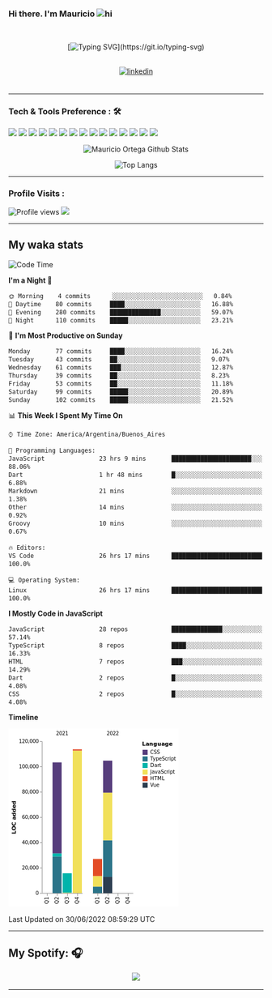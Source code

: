### Hi there. I'm Mauricio <img src="https://user-images.githubusercontent.com/1303154/88677602-1635ba80-d120-11ea-84d8-d263ba5fc3c0.gif" width="28px" alt="hi">
<br /> 

<div align="center">
  
[![Typing SVG](https://readme-typing-svg.herokuapp.com?size=25&duration=7000&center=true&vCenter=true&width=650&height=40&lines=WELCOME!;My+name+is+Mauricio+Ortega...;I+am+a+Front-End+Developer...;I+hope+you+find+what+you+are+looking+for...;You+have+my+contact+information...;MAY+THE+FORCE+BE+WITH+YOU...)](https://git.io/typing-svg)

</div>
  
<br />

<div align="center">
  
<a href="https://www.linkedin.com/in/mauricio-sebasti%C3%A1n-ortega-71b43788/" target="_blank">
<img src=https://img.shields.io/badge/linkedin-%231E77B5.svg?&style=for-the-badge&logo=linkedin&logoColor=white alt=linkedin style="margin-bottom: 5px;" />
</a>
  
</div>

<br />



<!--
**Nekzus/Nekzus** is a ✨ _special_ ✨ repository because its `README.md` (this file) appears on your GitHub profile.

Here are some ideas to get you started:

- 🔭 I’m currently working on ...
- 🌱 I’m currently learning ...
- 👯 I’m looking to collaborate on ...
- 🤔 I’m looking for help with ...
- 💬 Ask me about ...
- 📫 How to reach me: ...
- 😄 Pronouns: ...
- ⚡ Fun fact: ...
-->

---

### Tech & Tools Preference : 🛠

<img src = "https://img.shields.io/badge/-HTML5-E34F26?style=flat&logo=html5&logoColor=white"> <img src = "https://img.shields.io/badge/-CSS3-1572B6?style=flat&logo=css3&logoColor=white">
<img src="https://img.shields.io/badge/-Sass-cc6699?style=flat&logo=sass&logoColor=ffffff">
<img src="https://img.shields.io/badge/-Bootstrap-563D7C?style=flat&logo=bootstrap&logoColor=white">
<img src="https://img.shields.io/badge/-JavaScript-eed718?style=flat&logo=javascript&logoColor=ffffff">
<img src="https://img.shields.io/badge/-React-000000?style=flat&logo=react&logoColor=00c8ff">
<img src="https://img.shields.io/badge/-Next-000000?style=flat&logo=nextdotjs&logoColor=white">
<img src="http://img.shields.io/badge/-Vue-black?style=flat&logo=vuedotjs&logoColor=4FC08D">
<img src="http://img.shields.io/badge/-Flutter-black?style=flat&logo=flutter&logoColor=02569B">
<img src="https://img.shields.io/badge/-Node.js-3C873A?style=flat&logo=Node.js&logoColor=white">
<img src="http://img.shields.io/badge/-Git-F1502F?style=flat&logo=git&logoColor=FFFFFF">
<img src="http://img.shields.io/badge/-Github-000000?style=flat&logo=github&logoColor=FFFFFF">
<img src="https://img.shields.io/badge/-Firebase-FFA611?style=flat&logo=firebase&logoColor=FFFFFF">
<img src="http://img.shields.io/badge/-Vercel-black?style=flat&logo=vercel&logoColor=white">
<img src="http://img.shields.io/badge/-VS%20Code-007ACC?style=flat&logo=visual%20studio%20code&logoColor=white">


<div align="center">
  
![Mauricio Ortega Github Stats](https://github-readme-stats.vercel.app/api?username=Nekzus&show_icons=true&title_color=fff&icon_color=79ff97&text_color=9f9f9f&bg_color=151515)

![Top Langs](https://github-readme-stats.vercel.app/api/top-langs/?username=Nekzus&hide=css,html,less&layout=compact&title_color=fff&icon_color=79ff97&text_color=9f9f9f&bg_color=151515)

</div>
  
---

### Profile Visits :
  
![Profile views](https://gpvc.arturio.dev/Nekzus)  <img src="https://img.shields.io/github/followers/Nekzus?label=Follow" style=" float:left, margin-right:10px" />

---


## My waka stats
<!--START_SECTION:waka-->
![Code Time](http://img.shields.io/badge/Code%20Time-1%2C008%20hrs%2031%20mins-blue)

**I'm a Night 🦉** 

```text
🌞 Morning    4 commits      ░░░░░░░░░░░░░░░░░░░░░░░░░   0.84% 
🌆 Daytime    80 commits     ████░░░░░░░░░░░░░░░░░░░░░   16.88% 
🌃 Evening    280 commits    ██████████████░░░░░░░░░░░   59.07% 
🌙 Night      110 commits    █████░░░░░░░░░░░░░░░░░░░░   23.21%

```
📅 **I'm Most Productive on Sunday** 

```text
Monday       77 commits     ████░░░░░░░░░░░░░░░░░░░░░   16.24% 
Tuesday      43 commits     ██░░░░░░░░░░░░░░░░░░░░░░░   9.07% 
Wednesday    61 commits     ███░░░░░░░░░░░░░░░░░░░░░░   12.87% 
Thursday     39 commits     ██░░░░░░░░░░░░░░░░░░░░░░░   8.23% 
Friday       53 commits     ██░░░░░░░░░░░░░░░░░░░░░░░   11.18% 
Saturday     99 commits     █████░░░░░░░░░░░░░░░░░░░░   20.89% 
Sunday       102 commits    █████░░░░░░░░░░░░░░░░░░░░   21.52%

```


📊 **This Week I Spent My Time On** 

```text
⌚︎ Time Zone: America/Argentina/Buenos_Aires

💬 Programming Languages: 
JavaScript               23 hrs 9 mins       ██████████████████████░░░   88.06% 
Dart                     1 hr 48 mins        █░░░░░░░░░░░░░░░░░░░░░░░░   6.88% 
Markdown                 21 mins             ░░░░░░░░░░░░░░░░░░░░░░░░░   1.38% 
Other                    14 mins             ░░░░░░░░░░░░░░░░░░░░░░░░░   0.92% 
Groovy                   10 mins             ░░░░░░░░░░░░░░░░░░░░░░░░░   0.67%

🔥 Editors: 
VS Code                  26 hrs 17 mins      █████████████████████████   100.0%

💻 Operating System: 
Linux                    26 hrs 17 mins      █████████████████████████   100.0%

```

**I Mostly Code in JavaScript** 

```text
JavaScript               28 repos            ██████████████░░░░░░░░░░░   57.14% 
TypeScript               8 repos             ████░░░░░░░░░░░░░░░░░░░░░   16.33% 
HTML                     7 repos             ███░░░░░░░░░░░░░░░░░░░░░░   14.29% 
Dart                     2 repos             █░░░░░░░░░░░░░░░░░░░░░░░░   4.08% 
CSS                      2 repos             █░░░░░░░░░░░░░░░░░░░░░░░░   4.08%

```


**Timeline**

![Chart not found](https://raw.githubusercontent.com/Nekzus/Nekzus/main/charts/bar_graph.png) 


 Last Updated on 30/06/2022 08:59:29 UTC
<!--END_SECTION:waka-->

---
## My Spotify: 🎧

<div align="center"><img src="https://spotify-github-profile.vercel.app/api/view?uid=11169970531&cover_image=true&theme=default" /></div>

---
